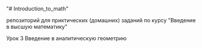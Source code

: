 "# Introduction_to_math" 

репозиторий для приктических (домашних) заданий
по курсу "Введение в высшую математику"

Урок 3 Введение в аналитическую геометрию

